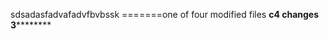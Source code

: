
sdsadasfadvafadvfbvbssk
=======one of four modified files
**********c4 changes 3******************

